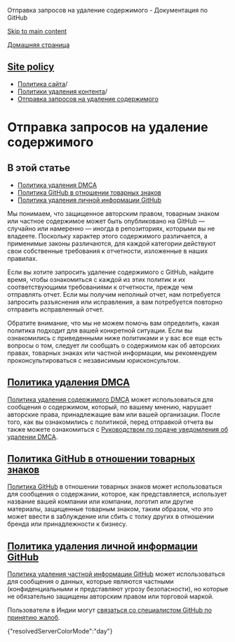 Отправка запросов на удаление содержимого - Документация по GitHub

[Skip to main content](#main-content)

[Домашняя страница](/ru)

[Site policy](/ru/site-policy)
----------

* [Политика сайта](/ru/site-policy)/
* [Политики удаления контента](/ru/site-policy/content-removal-policies)/
* [Отправка запросов на удаление содержимого](/ru/site-policy/content-removal-policies/submitting-content-removal-requests)

Отправка запросов на удаление содержимого
==========

В этой статье
----------

* [Политика удаления DMCA](#dmca-takedown-policy)
* [Политика GitHub в отношении товарных знаков](#github-trademark-policy)
* [Политика удаления личной информации GitHub](#github-private-information-removal-policy)

Мы понимаем, что защищенное авторским правом, товарным знаком или частное содержимое может быть опубликовано на GitHub — случайно или намеренно — иногда в репозиториях, которыми вы не владеете. Поскольку характер этого содержимого различается, а применимые законы различаются, для каждой категории действуют свои собственные требования к отчетности, изложенные в наших правилах.

Если вы хотите запросить удаление содержимого с GitHub, найдите время, чтобы ознакомиться с каждой из этих политик и их соответствующими требованиями к отчетности, прежде чем отправлять отчет. Если мы получим неполный отчет, нам потребуется запросить разъяснения или исправления, а вам потребуется повторно отправить исправленный отчет.

Обратите внимание, что мы не можем помочь вам определить, какая политика подходит для вашей конкретной ситуации. Если вы ознакомились с приведенными ниже политиками и у вас все еще есть вопросы о том, следует ли сообщать о содержимом как об авторских правах, товарных знаках или частной информации, мы рекомендуем проконсультироваться с независимым юрисконсультом.

[Политика удаления DMCA](#dmca-takedown-policy)
----------

[Политика удаления содержимого DMCA](/ru/site-policy/content-removal-policies/dmca-takedown-policy) может использоваться для сообщения о содержимом, который, по вашему мнению, нарушает авторские права, принадлежащие вам или вашей организации. После того, как вы ознакомились с политикой, перед отправкой отчета вы также можете ознакомиться с [Руководством по подаче уведомления об удалении DMCA](/ru/site-policy/content-removal-policies/guide-to-submitting-a-dmca-takedown-notice).

[Политика GitHub в отношении товарных знаков](#github-trademark-policy)
----------

[Политика GitHub](/ru/site-policy/content-removal-policies/github-trademark-policy) в отношении товарных знаков может использоваться для сообщения о содержании, которое, как представляется, использует название вашей компании или компании, логотип или другие материалы, защищенные товарным знаком, таким образом, что это может ввести в заблуждение или сбить с толку других в отношении бренда или принадлежности к бизнесу.

[Политика удаления личной информации GitHub](#github-private-information-removal-policy)
----------

[Политика удаления частной информации GitHub](/ru/site-policy/content-removal-policies/github-private-information-removal-policy) может использоваться для сообщения о данных, которые являются частными (конфиденциальными и представляют угрозу безопасности), но которые не обязательно защищены авторским правом или торговой маркой.

Пользователи в Индии могут [связаться со специалистом GitHub по принятию жалоб](https://support.github.com/contact/india-grievance-officer).

{"resolvedServerColorMode":"day"}
